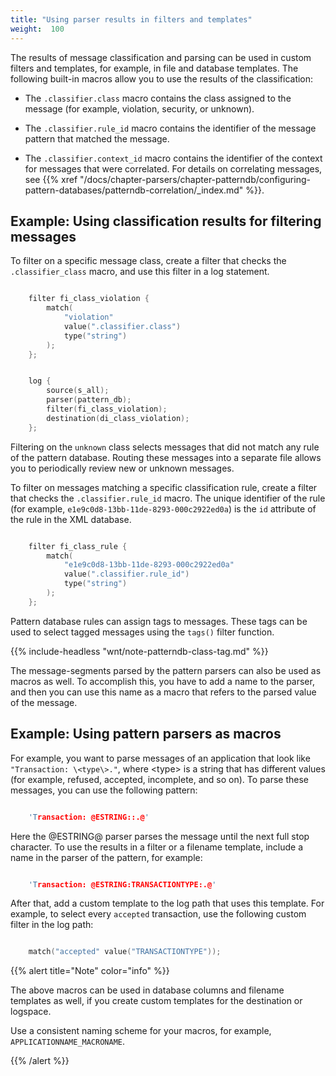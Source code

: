 ```yaml
---
title: "Using parser results in filters and templates"
weight:  100
---
```

<!-- DISCLAIMER: This file is based on the syslog-ng Open Source Edition documentation https://github.com/balabit/syslog-ng-ose-guides/commit/2f4a52ee61d1ea9ad27cb4f3168b95408fddfdf2 and is used under the terms of The syslog-ng Open Source Edition Documentation License. The file has been modified by Axoflow. -->

The results of message classification and parsing can be used in custom filters and templates, for example, in file and database templates. The following built-in macros allow you to use the results of the classification:

  - The `.classifier.class` macro contains the class assigned to the message (for example, violation, security, or unknown).

  - The `.classifier.rule_id` macro contains the identifier of the message pattern that matched the message.

  - The `.classifier.context_id` macro contains the identifier of the context for messages that were correlated. For details on correlating messages, see {{% xref "/docs/chapter-parsers/chapter-patterndb/configuring-pattern-databases/patterndb-correlation/_index.md" %}}.


## Example: Using classification results for filtering messages

To filter on a specific message class, create a filter that checks the `.classifier_class` macro, and use this filter in a log statement.

```c

    filter fi_class_violation {
        match(
            "violation"
            value(".classifier.class")
            type("string")
        );
    };

```

```c

    log {
        source(s_all);
        parser(pattern_db);
        filter(fi_class_violation);
        destination(di_class_violation);
    };

```

Filtering on the `unknown` class selects messages that did not match any rule of the pattern database. Routing these messages into a separate file allows you to periodically review new or unknown messages.

To filter on messages matching a specific classification rule, create a filter that checks the `.classifier.rule_id` macro. The unique identifier of the rule (for example, `e1e9c0d8-13bb-11de-8293-000c2922ed0a`) is the `id` attribute of the rule in the XML database.

```c

    filter fi_class_rule {
        match(
            "e1e9c0d8-13bb-11de-8293-000c2922ed0a"
            value(".classifier.rule_id")
            type("string")
        );
    };

```


Pattern database rules can assign tags to messages. These tags can be used to select tagged messages using the `tags()` filter function.

{{% include-headless "wnt/note-patterndb-class-tag.md" %}}

The message-segments parsed by the pattern parsers can also be used as macros as well. To accomplish this, you have to add a name to the parser, and then you can use this name as a macro that refers to the parsed value of the message.


## Example: Using pattern parsers as macros

For example, you want to parse messages of an application that look like `"Transaction: \<type\>."`, where \<type\> is a string that has different values (for example, refused, accepted, incomplete, and so on). To parse these messages, you can use the following pattern:

```c

    'Transaction: @ESTRING::.@'

```

Here the @ESTRING@ parser parses the message until the next full stop character. To use the results in a filter or a filename template, include a name in the parser of the pattern, for example:

```c

    'Transaction: @ESTRING:TRANSACTIONTYPE:.@'

```

After that, add a custom template to the log path that uses this template. For example, to select every `accepted` transaction, use the following custom filter in the log path:

```c

    match("accepted" value("TRANSACTIONTYPE"));

```


{{% alert title="Note" color="info" %}}

The above macros can be used in database columns and filename templates as well, if you create custom templates for the destination or logspace.

Use a consistent naming scheme for your macros, for example, `APPLICATIONNAME_MACRONAME`.

{{% /alert %}}
